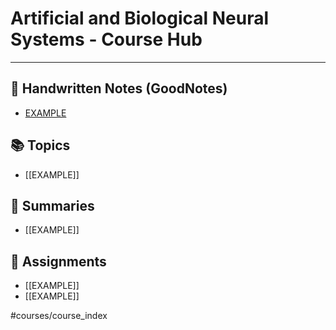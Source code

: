 # Artificial and Biological Neural Systems - Course Hub
---
## 📄 Handwritten Notes (GoodNotes)
- [EXAMPLE](file:///path/to/google/drive/GoodNotes/Lecture1.pdf)

## 📚 Topics
- [[EXAMPLE]]

## 📝 Summaries
- [[EXAMPLE]]

## 📑 Assignments
- [[EXAMPLE]]
- [[EXAMPLE]]

#courses/course_index